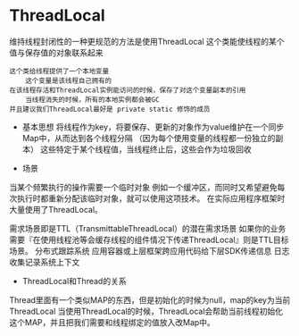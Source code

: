 # ThreadLocal

维持线程封闭性的一种更规范的方法是使用ThreadLocal
	这个类能使线程的某个值与保存值的对象联系起来

	这个类给线程提供了一个本地变量
		这个变量是该线程自己拥有的
	在该线程存活和ThreadLocal实例能访问的时候，保存了对这个变量副本的引用
		当线程消失的时候，所有的本地实例都会被GC
	并且建议我们ThreadLocal最好是 private static 修饰的成员

* 基本思想
将线程作为key，将要保存、更新的对象作为value维护在一个同步Map中，从而达到各个线程分隔
	（因为每个使用变量的线程都一份独立的副本）
这些特定于某个线程值，当线程终止后，这些会作为垃圾回收

* 场景

当某个频繁执行的操作需要一个临时对象
	例如一个缓冲区，而同时又希望避免每次执行时都重新分配该临时对象，就可以使用这项技术。
在实际应用程序框架时大量使用了ThreadLocal。

需求场景即是TTL（TransmittableThreadLocal）的潜在需求场景
如果你的业务需要『在使用线程池等会缓存线程的组件情况下传递ThreadLocal』则是TTL目标场景。
分布式跟踪系统
应用容器或上层框架跨应用代码给下层SDK传递信息
日志收集记录系统上下文

* ThreadLocal和Thread的关系

Thread里面有一个类似MAP的东西，但是初始化的时候为null，map的key为当前ThreadLocal
当使用ThreadLocal的时候，ThreadLocal会帮助当前线程初始化这个MAP，并且把我们需要和线程绑定的值放入改Map中。

